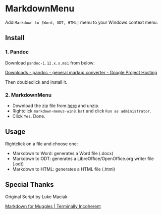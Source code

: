 # MarkdownMenu

Add `Markdown to [Word, ODT, HTML]` menu to your Windows context menu.

## Install

### 1. Pandoc
Download `pandoc-1.12.x.x.msi` from below:

[Downloads - pandoc - general markup converter - Google Project Hosting](https://code.google.com/p/pandoc/downloads/list)

Then doubleclick and install it.

### 2. MarkdownMenu

* Download the zip file from [here](https://github.com/sky-y/MarkdownMenu/archive/master.zip) and unzip.
* Rightclick `markdown-menus-win8.bat` and click `Run as administrator`.
* Click `Yes`. Done.


## Usage

Rightclick on a file and choose one:

* Markdown to Word: generates a Word file (.docx)
* Markdown to ODT: generates a LibreOffice/OpenOffice.org writer file (.odt)
* Markdown to HTML: generates a HTML file (.html)


## Special Thanks

Original Script by Luke Maciak

[Markdown for Muggles | Terminally Incoherent](http://www.terminally-incoherent.com/blog/2012/05/25/markdown-for-muggles/)

